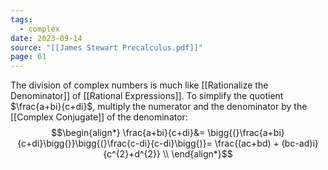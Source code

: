 ```yaml
---
tags:
  - complex
date: 2023-09-14
source: "[[James Stewart Precalculus.pdf]]"
page: 61
---
```

The division of complex numbers is much like [[Rationalize the Denominator]] of [[Rational Expressions]].
To simplify the quotient $\frac{a+bi}{c+di}$, multiply the numerator and the denominator by the [[Complex Conjugate]] of the denominator:
$$\begin{align*}
\frac{a+bi}{c+di}&= \bigg{(}\frac{a+bi}{c+di}\bigg{)}\bigg{(}\frac{c-di}{c-di}\bigg{)}= \frac{(ac+bd) + (bc-ad)i}{c^{2}+d^{2}}
\\
\end{align*}$$
